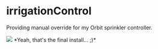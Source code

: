 # irrigationControl
Providing manual override for my Orbit sprinkler controller.


<img src="http://i.imgur.com/lEcrOc5.jpg">
*Yeah, that's the final install... ;)*
